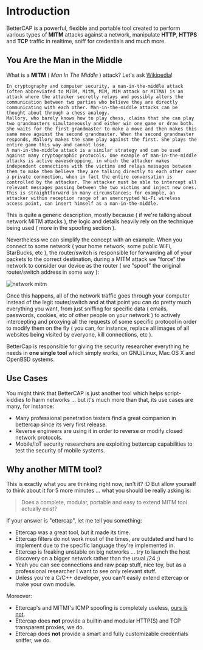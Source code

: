 Introduction
============

BetterCAP is a powerful, flexible and portable tool created to perform various types of **MITM** attacks against a network, manipulate **HTTP**, **HTTPS** and **TCP** traffic in realtime, sniff for credentials and much more.

## You Are the Man in the Middle

What is a **MITM** ( *Man In The Middle* ) attack? Let's ask [Wikipedia](https://en.wikipedia.org/wiki/Man-in-the-middle_attack)!

    In cryptography and computer security, a man-in-the-middle attack (often abbreviated to MITM, MitM, MIM, MiM attack or MITMA) is an attack where the attacker secretly relays and possibly alters the communication between two parties who believe they are directly communicating with each other. Man-in-the-middle attacks can be thought about through a chess analogy.
    Mallory, who barely knows how to play chess, claims that she can play two grandmasters simultaneously and either win one game or draw both. She waits for the first grandmaster to make a move and then makes this same move against the second grandmaster. When the second grandmaster responds, Mallory makes the same play against the first. She plays the entire game this way and cannot lose.
    A man-in-the-middle attack is a similar strategy and can be used against many cryptographic protocols. One example of man-in-the-middle attacks is active eavesdropping, in which the attacker makes independent connections with the victims and relays messages between them to make them believe they are talking directly to each other over a private connection, when in fact the entire conversation is controlled by the attacker. The attacker must be able to intercept all relevant messages passing between the two victims and inject new ones. This is straightforward in many circumstances; for example, an attacker within reception range of an unencrypted Wi-Fi wireless access point, can insert himself as a man-in-the-middle.

This is quite a generic description, mostly because ( if we're talking about network MITM attacks ), the logic and details heavily rely on the technique being used ( more in the spoofing section ).

Nevertheless we can simplify the concept with an example. When you connect to some network ( your home network, some public WiFi, StarBucks, etc ), the router/switch is responsible for forwarding all of your packets to the correct destination, during a MITM attack we "force" the network to consider our device as the router ( we "spoof" the original router/switch address in some way ):

![network mitm](/_static/img/mitm.jpg)

Once this happens, all of the network traffic goes through your computer instead of the legit router/switch and at that point you can do pretty much everything you want, from just sniffing for specific data ( emails, passwords, cookies, etc of other people on your network ) to actively intercepting and proxying all the requests of some specific protocol in order to modify them on the fly ( you can, for instance, replace all images of all websites being visited by everyone, kill connections, etc ).

BetterCap is responsible for giving the security researcher everything he needs in **one single tool** which simply works, on GNU/Linux, Mac OS X and OpenBSD systems.

## Use Cases

You might think that BetterCAP is just another tool which helps script-kiddies to harm networks ... but it's much more than that, its use cases are many, for instance:

* Many professional penetration testers find a great companion in bettercap since its very first release.
* Reverse engineers are using it in order to reverse or modify closed network protocols.
* Mobile/IoT security researchers are exploiting bettercap capabilities to test the security of mobile systems.

## Why another MITM tool?

This is exactly what you are thinking right now, isn't it? :D But allow yourself to think about it for 5 more minutes ... what you should be really asking is:

> Does a complete, modular, portable and easy to extend MITM tool actually exist?

If your answer is "ettercap", let me tell you something:

* Ettercap was a great tool, but it made its time.
* Ettercap filters do not work most of the times, are outdated and hard to implement due to the specific language they're implemented in.
* Ettercap is freaking unstable on big networks ... try to launch the host discovery on a bigger network rather than the usual /24 ;)
* Yeah you can see connections and raw pcap stuff, nice toy, but as a professional researcher I want to see only relevant stuff.
* Unless you're a C/C++ developer, you can't easily extend ettercap or make your own module.

Moreover:

* Ettercap's and MITMf's ICMP spoofing is completely useless, [ours is not](http://www.evilsocket.net/2016/01/10/bettercap-and-the-first-real-icmp-redirect-attack/).
* Ettercap does **not** provide a builtin and modular HTTP(S) and TCP transparent proxies, we do.
* Ettercap does **not** provide a smart and fully customizable credentials sniffer, we do.
